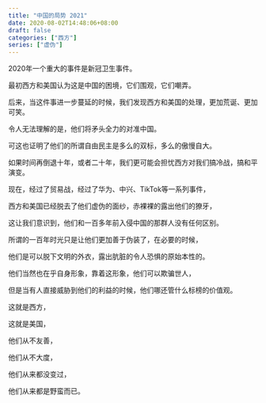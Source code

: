 ```yaml
---
title: "中国的局势 2021"
date: 2020-08-02T14:48:06+08:00
draft: false
categories: ["西方"]
series: ["虚伪"]
---
```


2020年一个重大的事件是新冠卫生事件。

最初西方和美国认为这是中国的困境，它们围观，它们嘲弄。

后来，当这件事进一步蔓延的时候，我们发现西方和美国的处理，更加荒诞、更加可笑。

令人无法理解的是，他们将矛头全力的对准中国。

可这也证明了他们的所谓自由民主是多么的双标，多么的傲慢自大。

如果时间再倒退十年，或者二十年，我们更可能会担忧西方对我们搞冷战，搞和平演变。

现在，经过了贸易战，经过了华为、中兴、TikTok等一系列事件，

西方和美国已经脱去了他们虚伪的面纱，赤裸裸的露出他们的獠牙，

这让我们意识到，他们和一百多年前入侵中国的那群人没有任何区别。

所谓的一百年时光只是让他们更加善于伪装了，在必要的时候，

他们是可以脱下文明的外衣，露出肮脏的令人恐惧的原始本性的。

他们当然也在乎自身形象，靠着这形象，他们可以欺骗世人，

但是当有人直接威胁到他们的利益的时候，他们哪还管什么标榜的价值观。

这就是西方，

这就是美国，

他们从不友善，

他们从不大度，

他们从来都没变过，

他们从来都是野蛮而已。

